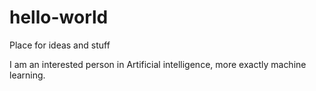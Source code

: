 # hello-world
Place for ideas and stuff

I am an interested person in Artificial intelligence, more exactly machine learning. 
